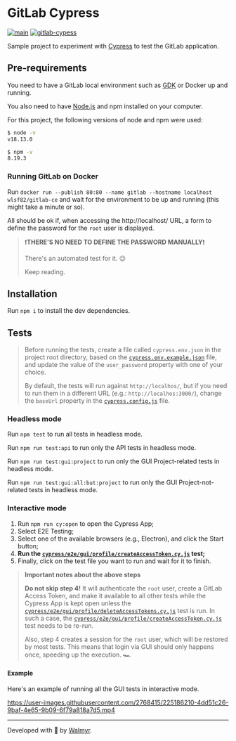 # GitLab Cypress

[![main](https://github.com/wlsf82/gitlab-cypress/actions/workflows/ci.yml/badge.svg)](https://github.com/wlsf82/gitlab-cypress/actions)
[![gitlab-cypess](https://img.shields.io/endpoint?url=https://cloud.cypress.io/badge/simple/vxwq6z&style=flat&logo=cypress)](https://cloud.cypress.io/projects/vxwq6z/runs)

Sample project to experiment with [Cypress](https://cypress.io) to test the GitLab application.

## Pre-requirements

You need to have a GitLab local environment such as [GDK](https://gitlab.com/gitlab-org/gitlab-development-kit) or Docker up and running.

You also need to have [Node.js](https://nodejs.org/) and npm installed on your computer.

For this project, the following versions of node and npm were used:

```sh
$ node -v
v18.13.0

$ npm -v
8.19.3
```

### Running GitLab on Docker

Run `docker run --publish 80:80 --name gitlab --hostname localhost wlsf82/gitlab-ce` and wait for the environment to be up and running (this might take a minute or so).

All should be ok if, when accessing the http://localhost/ URL, a form to define the password for the `root` user is displayed.

> ❗**THERE'S NO NEED TO DEFINE THE PASSWORD MANUALLY**❗
>
> There's an automated test for it. 😉
>
> Keep reading.

## Installation

Run `npm i` to install the dev dependencies.

## Tests

> Before running the tests, create a file called `cypress.env.json` in the project root directory, based on the [`cypress.env.example.json`](./cypress.env.example.json) file, and update the value of the `user_password` property with one of your choice.
>
> By default, the tests will run against `http://localhos/`, but if you need to run them in a different URL (e.g.: `http://localhos:3000/`), change the `baseUrl` property in the [`cypress.config.js`](./cypress.config.js) file.

### Headless mode

Run `npm test` to run all tests in headless mode.

Run `npm run test:api` to run only the API tests in headless mode.

Run `npm run test:gui:project` to run only the GUI Project-related tests in headless mode.

Run `npm run test:gui:all:but:project` to run only the GUI Project-not-related tests in headless mode.

### Interactive mode

1. Run `npm run cy:open` to open the Cypress App;
2. Select E2E Testing;
3. Select one of the available browsers (e.g., Electron), and click the Start button;
4. **Run the [`cypress/e2e/gui/profile/createAccessToken.cy.js`](./cypress/e2e/gui/profile/createAccessToken.cy.js) test;**
5. Finally, click on the test file you want to run and wait for it to finish.

> **Important notes about the above steps**
>
> **Do not skip step 4!** It will authenticate the `root` user, create a GitLab Access Token, and make it available to all other tests while the Cypress App is kept open unless the [`cypress/e2e/gui/profile/deleteAccessTokens.cy.js`](./cypress/e2e/gui/profile/deleteAccessTokens.cy.js) test is run. In such a case, the [`cypress/e2e/gui/profile/createAccessToken.cy.js`](./cypress/e2e/gui/profile/createAccessToken.cy.js) test needs to be re-run.
>
> Also, step 4 creates a session for the `root` user, which will be restored by most tests. This means that login via GUI should only happens once, speeding up the execution. 🏎️

#### Example

Here's an example of running all the GUI tests in interactive mode.

https://user-images.githubusercontent.com/2768415/225186210-4dd51c26-9baf-4e65-9b09-6f79a818a7d5.mp4

___

Developed with 💚 by [Walmyr](https://walmyr.dev).
